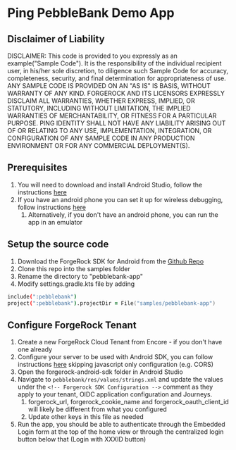 # Ping PebbleBank Demo App

## Disclaimer of Liability

DISCLAIMER: This code is provided to you expressly as an example("Sample Code"). It is the responsibility of the individual recipient user, in his/her sole discretion, to diligence such Sample Code for accuracy, completeness, security, and final determination for appropriateness of use. 
ANY SAMPLE CODE IS PROVIDED ON AN "AS IS" IS BASIS, WITHOUT WARRANTY OF ANY KIND. FORGEROCK AND ITS LICENSORS EXPRESSLY DISCLAIM ALL WARRANTIES,  WHETHER EXPRESS, IMPLIED, OR STATUTORY, INCLUDING WITHOUT LIMITATION, THE IMPLIED WARRANTIES  OF MERCHANTABILITY, OR FITNESS FOR A PARTICULAR PURPOSE.
PING IDENTITY SHALL NOT HAVE ANY LIABILITY ARISING OUT OF OR RELATING TO ANY USE, IMPLEMENTATION, INTEGRATION, OR CONFIGURATION OF ANY SAMPLE CODE IN ANY PRODUCTION ENVIRONMENT OR FOR ANY COMMERCIAL DEPLOYMENT(S).

## Prerequisites

1. You will need to download and install Android Studio, follow the instructions [here](https://developer.android.com/codelabs/basic-android-kotlin-compose-install-android-studio#0)
2. If you have an android phone you can set it up for wireless debugging, follow instructions [here](https://developer.android.com/studio/debug/dev-options)
    1. Alternatively, if you don't have an android phone, you can run the app in an emulator

## Setup the source code

1. Download the ForgeRock SDK for Android from the [Github Repo](https://github.com/ForgeRock/forgerock-android-sdk)
2. Clone this repo into the samples folder
3. Rename the directory to "pebblebank-app"
4. Modify settings.gradle.kts file by adding
```zsh
include(":pebblebank")
project(":pebblebank").projectDir = File("samples/pebblebank-app")
```

## Configure ForgeRock Tenant 

1. Create a new ForgeRock Cloud Tenant from Encore - if you don't have one already
2. Configure your server to be used with Android SDK, you can follow instructions [here](https://backstage.forgerock.com/docs/sdks/latest/sdks/serverconfiguration/cloud/index.html) skipping javascript only configuration (e.g. CORS)
3. Open the forgerock-android-sdk folder in Android Studio
4. Navigate to `pebblebank/res/values/strings.xml` and update the values under the `<!-- Forgerock SDK Configuration -->` comment as they apply to your tenant, OIDC application configuration and Journeys.
    1. forgerock_url, forgerock_cookie_name and forgerock_oauth_client_id will likely be different from what you configured
    2. Update other keys in this file as needed
5. Run the app, you should be able to authenticate through the Embedded Login form at the top of the home view or through the centralized login button below that (Login with XXXID button)